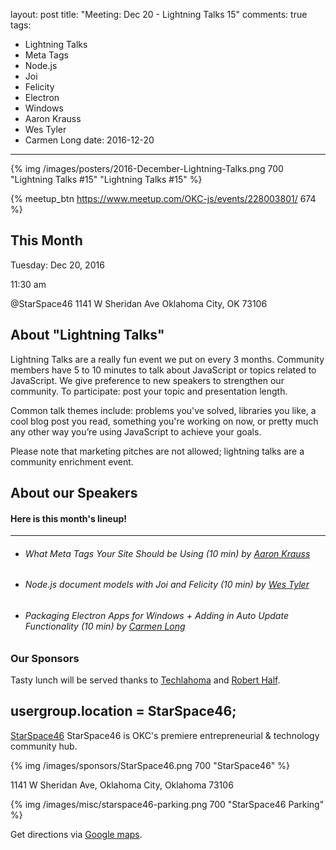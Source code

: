layout: post
title: "Meeting: Dec 20 - Lightning Talks 15"
comments: true
tags:
  - Lightning Talks
  - Meta Tags
  - Node.js
  - Joi
  - Felicity
  - Electron
  - Windows
  - Aaron Krauss
  - Wes Tyler
  - Carmen Long
date: 2016-12-20
---

{% img /images/posters/2016-December-Lightning-Talks.png 700 "Lightning Talks #15" "Lightning Talks #15" %}

{% meetup_btn https://www.meetup.com/OKC-js/events/228003801/ 674 %}

## This Month
Tuesday: Dec 20, 2016

11:30 am

@StarSpace46
1141 W Sheridan Ave
Oklahoma City, OK
73106


## About "Lightning Talks"
Lightning Talks are a really fun event we put on every 3 months. Community members have 5 to 10 minutes to talk about JavaScript or topics related to JavaScript. We give preference to new speakers to strengthen our community. To participate: post your topic and presentation length.

Common talk themes include: problems you've solved, libraries you like, a cool blog post you read, something you're working on now, or pretty much any other way you’re using JavaScript to achieve your goals.

Please note that marketing pitches are not allowed; lightning talks are a community enrichment event.

## About our Speakers

#### Here is this month's lineup!
----------------------------------------------------------
- ###### What Meta Tags Your Site Should be Using (10 min) by [Aaron Krauss](https://twitter.com/thecodeboss)

- ###### Node.js document models with Joi and Felicity (10 min) by [Wes Tyler](https://twitter.com/westyler1)

- ###### Packaging Electron Apps for Windows + Adding in Auto Update Functionality (10 min) by [Carmen Long](https://twitter.com/carmalou)

<!-- more -->

### Our Sponsors
Tasty lunch will be served thanks to [Techlahoma](http://techlahoma.org/) and [Robert Half](https://www.roberthalf.com/oklahoma-city/technology-it).

## usergroup.location = StarSpace46;
[StarSpace46](http://www.starspace46.com) StarSpace46 is OKC's premiere entrepreneurial & technology community hub.

{% img /images/sponsors/StarSpace46.png 700 "StarSpace46" %}

1141 W Sheridan Ave, Oklahoma City, Oklahoma 73106

{% img /images/misc/starspace46-parking.png 700 "StarSpace46 Parking" %}

Get directions via [Google maps](https://www.google.com/maps/place/1141+W+Sheridan+Ave,+Oklahoma+City,+OK+73106/@35.46679,-97.5343547,17z/data=!3m1!4b1!4m5!3m4!1s0x87b210d6c554c175:0x427474147d8d3d19!8m2!3d35.46679!4d-97.532166).

